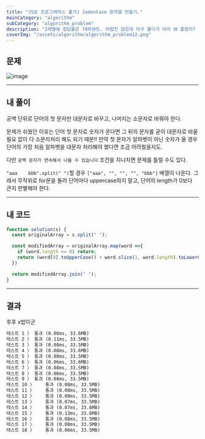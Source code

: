 ```yaml
---
title: "JS로 프로그래머스 풀기) JadenCase 문자열 만들기."
mainCategory: "algorithm"
subCategory: "algorithm_problem"
description: "2레벨에 정답률은 78퍼센트. 어렵진 않은데 마구 풀다가 어라 왜 틀렸지? 할 수 있는 문제였다."
coverImg: "/assets/algorithm/algorithm_problem12.png"
---
```


## 문제

![image](/assets/algorithm/algorithm_problem12.png)

***

## 내 풀이

공백 단위로 단어의 첫 문자만 대문자로 바꾸고, 나머지는 소문자로 바꿔야 한다.

문제가 쉬웠던 이유는 단어 첫 문자로 숫자가 온다면 그 뒤의 문자를 굳이 대문자로 바꿀 필요 없이 다 소문자처리 해도 되기 때문!! 만약 첫 문자가 알파벳이 아닌 숫자가 올 경우 단어의 가장 처음 알파벳을 대문자 처리해야 했다면 조금 어려웠을지도.

다만 `공백 문자가 연속해서 나올 수 있습니다` 조건을 지나치면 문제를 틀릴 수도 있다.

`"aaa    bbb".split(" ")`할 경우 `["aaa", "", "", "", "bbb"]` 배열이 나온다. 그래서 무작위로 for문을 돌려 단어마다 uppercase하지 말고, 단어의 length가 0보다 큰지 판별해야 한다.


***

## 내 코드

```javascript
function solution(s) {
  const originalArray = s.split(" ");

  const modifiedArray = originalArray.map(word =>{
    if (word.length <= 0) return;
    return (word[0].toUpperCase() + word.slice(1, word.length).toLowerCase())
  })

  return modifiedArray.join(" ");
}
```
***

## 결과

후후 x밥이군

```html
테스트 1 〉	통과 (0.06ms, 33.6MB)
테스트 2 〉	통과 (0.11ms, 33.5MB)
테스트 3 〉	통과 (0.08ms, 33.5MB)
테스트 4 〉	통과 (0.08ms, 33.6MB)
테스트 5 〉	통과 (0.08ms, 33.5MB)
테스트 6 〉	통과 (0.06ms, 33.6MB)
테스트 7 〉	통과 (0.08ms, 33.5MB)
테스트 8 〉	통과 (0.06ms, 33.5MB)
테스트 9 〉	통과 (0.08ms, 33.5MB)
테스트 10 〉	통과 (0.08ms, 33.5MB)
테스트 11 〉	통과 (0.08ms, 33.5MB)
테스트 12 〉	통과 (0.08ms, 33.5MB)
테스트 13 〉	통과 (0.07ms, 33.5MB)
테스트 14 〉	통과 (0.07ms, 33.6MB)
테스트 15 〉	통과 (0.13ms, 33.6MB)
테스트 16 〉	통과 (0.08ms, 33.5MB)
테스트 17 〉	통과 (0.08ms, 33.5MB)
테스트 18 〉	통과 (0.06ms, 33.5MB)
```


